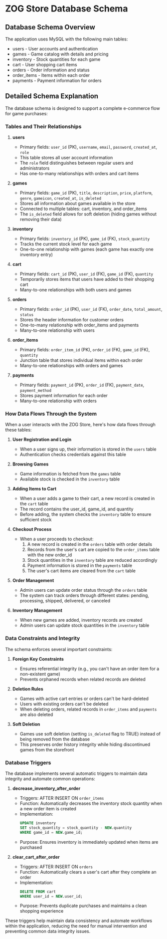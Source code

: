 # ZOG Store Database Schema

## Database Schema Overview

The application uses MySQL with the following main tables:

- users - User accounts and authentication
- games - Game catalog with details and pricing
- inventory - Stock quantities for each game
- cart - User shopping cart items
- orders - Order information and status
- order_items - Items within each order
- payments - Payment information for orders

## Detailed Schema Explanation

The database schema is designed to support a complete e-commerce flow for game purchases:

### Tables and Their Relationships

1. **users**

   - Primary fields: `user_id` (PK), `username`, `email`, `password`, `created_at`, `role`
   - This table stores all user account information
   - The `role` field distinguishes between regular users and administrators
   - Has one-to-many relationships with orders and cart items

2. **games**

   - Primary fields: `game_id` (PK), `title`, `description`, `price`, `platform`, `genre`, `gameicon`, `created_at`, `is_deleted`
   - Stores all information about games available in the store
   - Connected to multiple tables: cart, inventory, and order_items
   - The `is_deleted` field allows for soft deletion (hiding games without removing their data)

3. **inventory**

   - Primary fields: `inventory_id` (PK), `game_id` (FK), `stock_quantity`
   - Tracks the current stock level for each game
   - One-to-one relationship with games (each game has exactly one inventory entry)

4. **cart**

   - Primary fields: `cart_id` (PK), `user_id` (FK), `game_id` (FK), `quantity`
   - Temporarily stores items that users have added to their shopping cart
   - Many-to-one relationships with both users and games

5. **orders**

   - Primary fields: `order_id` (PK), `user_id` (FK), `order_date`, `total_amount`, `status`
   - Stores the header information for customer orders
   - One-to-many relationship with order_items and payments
   - Many-to-one relationship with users

6. **order_items**

   - Primary fields: `order_item_id` (PK), `order_id` (FK), `game_id` (FK), `quantity`
   - Junction table that stores individual items within each order
   - Many-to-one relationships with orders and games

7. **payments**
   - Primary fields: `payment_id` (PK), `order_id` (FK), `payment_date`, `payment_method`
   - Stores payment information for each order
   - Many-to-one relationship with orders

### How Data Flows Through the System

When a user interacts with the ZOG Store, here's how data flows through these tables:

1. **User Registration and Login**

   - When a user signs up, their information is stored in the `users` table
   - Authentication checks credentials against this table

2. **Browsing Games**

   - Game information is fetched from the `games` table
   - Available stock is checked in the `inventory` table

3. **Adding Items to Cart**

   - When a user adds a game to their cart, a new record is created in the `cart` table
   - The record contains the user_id, game_id, and quantity
   - Before adding, the system checks the `inventory` table to ensure sufficient stock

4. **Checkout Process**

   - When a user proceeds to checkout:
     1. A new record is created in the `orders` table with order details
     2. Records from the user's cart are copied to the `order_items` table with the new order_id
     3. Stock quantities in the `inventory` table are reduced accordingly
     4. Payment information is stored in the `payments` table
     5. The user's cart items are cleared from the `cart` table

5. **Order Management**

   - Admin users can update order status through the `orders` table
   - The system can track orders through different states: pending, processing, shipped, delivered, or canceled

6. **Inventory Management**
   - When new games are added, inventory records are created
   - Admin users can update stock quantities in the `inventory` table

### Data Constraints and Integrity

The schema enforces several important constraints:

1. **Foreign Key Constraints**

   - Ensures referential integrity (e.g., you can't have an order item for a non-existent game)
   - Prevents orphaned records when related records are deleted

2. **Deletion Rules**

   - Games with active cart entries or orders can't be hard-deleted
   - Users with existing orders can't be deleted
   - When deleting orders, related records in `order_items` and `payments` are also deleted

3. **Soft Deletion**
   - Games use soft deletion (setting `is_deleted` flag to TRUE) instead of being removed from the database
   - This preserves order history integrity while hiding discontinued games from the storefront

### Database Triggers

The database implements several automatic triggers to maintain data integrity and automate common operations:

1. **decrease_inventory_after_order**

   - Triggers: AFTER INSERT ON `order_items`
   - Function: Automatically decreases the inventory stock quantity when a new order item is created
   - Implementation:
     ```sql
     UPDATE inventory
     SET stock_quantity = stock_quantity - NEW.quantity
     WHERE game_id = NEW.game_id;
     ```
   - Purpose: Ensures inventory is immediately updated when items are purchased

2. **clear_cart_after_order**
   - Triggers: AFTER INSERT ON `orders`
   - Function: Automatically clears a user's cart after they complete an order
   - Implementation:
     ```sql
     DELETE FROM cart
     WHERE user_id = NEW.user_id;
     ```
   - Purpose: Prevents duplicate purchases and maintains a clean shopping experience

These triggers help maintain data consistency and automate workflows within the application, reducing the need for manual intervention and preventing common data integrity issues.
